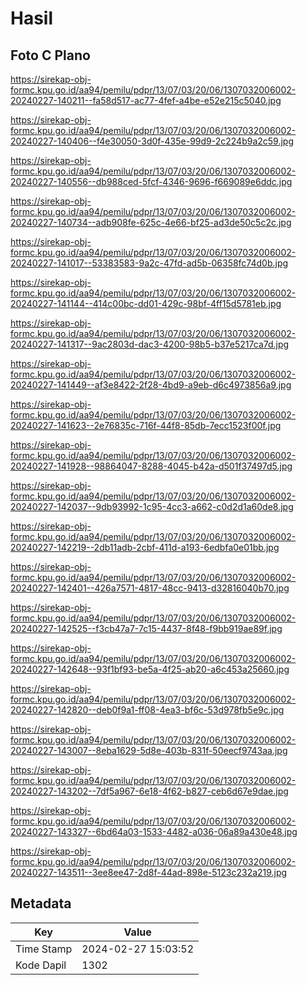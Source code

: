 # Hasil

## Foto C Plano

https://sirekap-obj-formc.kpu.go.id/aa94/pemilu/pdpr/13/07/03/20/06/1307032006002-20240227-140211--fa58d517-ac77-4fef-a4be-e52e215c5040.jpg

https://sirekap-obj-formc.kpu.go.id/aa94/pemilu/pdpr/13/07/03/20/06/1307032006002-20240227-140406--f4e30050-3d0f-435e-99d9-2c224b9a2c59.jpg

https://sirekap-obj-formc.kpu.go.id/aa94/pemilu/pdpr/13/07/03/20/06/1307032006002-20240227-140556--db988ced-5fcf-4346-9696-f669089e6ddc.jpg

https://sirekap-obj-formc.kpu.go.id/aa94/pemilu/pdpr/13/07/03/20/06/1307032006002-20240227-140734--adb908fe-625c-4e66-bf25-ad3de50c5c2c.jpg

https://sirekap-obj-formc.kpu.go.id/aa94/pemilu/pdpr/13/07/03/20/06/1307032006002-20240227-141017--53383583-9a2c-47fd-ad5b-06358fc74d0b.jpg

https://sirekap-obj-formc.kpu.go.id/aa94/pemilu/pdpr/13/07/03/20/06/1307032006002-20240227-141144--414c00bc-dd01-429c-98bf-4ff15d5781eb.jpg

https://sirekap-obj-formc.kpu.go.id/aa94/pemilu/pdpr/13/07/03/20/06/1307032006002-20240227-141317--9ac2803d-dac3-4200-98b5-b37e5217ca7d.jpg

https://sirekap-obj-formc.kpu.go.id/aa94/pemilu/pdpr/13/07/03/20/06/1307032006002-20240227-141449--af3e8422-2f28-4bd9-a9eb-d6c4973856a9.jpg

https://sirekap-obj-formc.kpu.go.id/aa94/pemilu/pdpr/13/07/03/20/06/1307032006002-20240227-141623--2e76835c-716f-44f8-85db-7ecc1523f00f.jpg

https://sirekap-obj-formc.kpu.go.id/aa94/pemilu/pdpr/13/07/03/20/06/1307032006002-20240227-141928--98864047-8288-4045-b42a-d501f37497d5.jpg

https://sirekap-obj-formc.kpu.go.id/aa94/pemilu/pdpr/13/07/03/20/06/1307032006002-20240227-142037--9db93992-1c95-4cc3-a662-c0d2d1a60de8.jpg

https://sirekap-obj-formc.kpu.go.id/aa94/pemilu/pdpr/13/07/03/20/06/1307032006002-20240227-142219--2db11adb-2cbf-411d-a193-6edbfa0e01bb.jpg

https://sirekap-obj-formc.kpu.go.id/aa94/pemilu/pdpr/13/07/03/20/06/1307032006002-20240227-142401--426a7571-4817-48cc-9413-d32816040b70.jpg

https://sirekap-obj-formc.kpu.go.id/aa94/pemilu/pdpr/13/07/03/20/06/1307032006002-20240227-142525--f3cb47a7-7c15-4437-8f48-f9bb919ae89f.jpg

https://sirekap-obj-formc.kpu.go.id/aa94/pemilu/pdpr/13/07/03/20/06/1307032006002-20240227-142648--93f1bf93-be5a-4f25-ab20-a6c453a25660.jpg

https://sirekap-obj-formc.kpu.go.id/aa94/pemilu/pdpr/13/07/03/20/06/1307032006002-20240227-142820--deb0f9a1-ff08-4ea3-bf6c-53d978fb5e9c.jpg

https://sirekap-obj-formc.kpu.go.id/aa94/pemilu/pdpr/13/07/03/20/06/1307032006002-20240227-143007--8eba1629-5d8e-403b-831f-50eecf9743aa.jpg

https://sirekap-obj-formc.kpu.go.id/aa94/pemilu/pdpr/13/07/03/20/06/1307032006002-20240227-143202--7df5a967-6e18-4f62-b827-ceb6d67e9dae.jpg

https://sirekap-obj-formc.kpu.go.id/aa94/pemilu/pdpr/13/07/03/20/06/1307032006002-20240227-143327--6bd64a03-1533-4482-a036-06a89a430e48.jpg

https://sirekap-obj-formc.kpu.go.id/aa94/pemilu/pdpr/13/07/03/20/06/1307032006002-20240227-143511--3ee8ee47-2d8f-44ad-898e-5123c232a219.jpg


## Metadata

| Key        | Value               |
| ---------- | ------------------- |
| Time Stamp | 2024-02-27 15:03:52 |
| Kode Dapil | 1302                |



